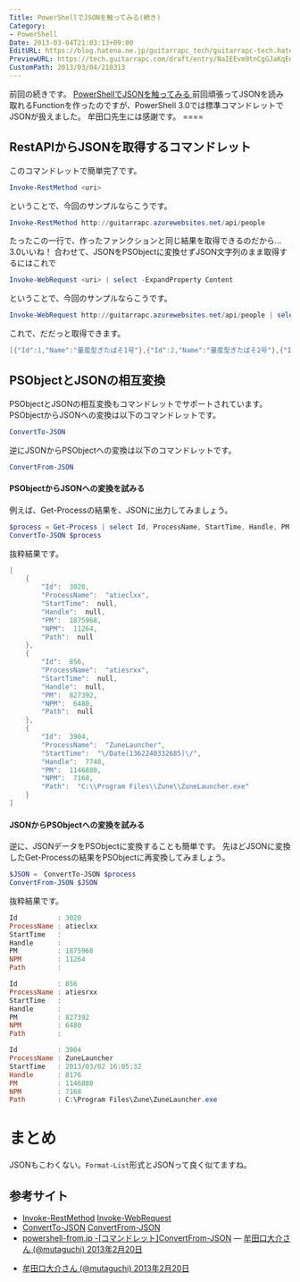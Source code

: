 ```yaml
---
Title: PowerShellでJSONを触ってみる(続き)
Category:
- PowerShell
Date: 2013-03-04T21:03:13+09:00
EditURL: https://blog.hatena.ne.jp/guitarrapc_tech/guitarrapc-tech.hatenablog.com/atom/entry/6802418398340423764
PreviewURL: https://tech.guitarrapc.com/draft/entry/NaIEEvm9tnCgGJaKqEq8tWvvB3c
CustomPath: 2013/03/04/210313
---
```


<!--
Date: 2013-03-04T21:03:13+09:00
URL: https://tech.guitarrapc.com/entry/2013/03/04/210313
-->

前回の続きです。
[PowerShellでJSONを触ってみる ]("http://guitarrapc.wordpress.com/2013/02/20/powershell%e3%81%a7JSON%e3%82%92%e8%a7%a6%e3%81%a3%e3%81%a6%e3%81%bf%e3%82%8b/")
前回頑張ってJSONを読み取れるFunctionを作ったのですが、PowerShell 3.0では標準コマンドレットでJSONが扱えました。 牟田口先生には感謝です。 ====
## RestAPIからJSONを取得するコマンドレット
このコマンドレットで簡単完了です。

```ps1
Invoke-RestMethod <uri>
```

ということで、今回のサンプルならこうです。

```ps1
Invoke-RestMethod http://guitarrapc.azurewebsites.net/api/people
```

たったこの一行で、作ったファンクションと同じ結果を取得できるのだから…3.0いいね！ 合わせて、JSONをPSObjectに変換せずJSON文字列のまま取得するにはこれで

```ps1
Invoke-WebRequest <uri> | select -ExpandProperty Content
```

ということで、今回のサンプルならこうです。

```ps1
Invoke-WebRequest http://guitarrapc.azurewebsites.net/api/people | select -ExpandProperty Content
```

これで、だだっと取得できます。

```ps1
[{"Id":1,"Name":"量産型ぎたぱそ1号"},{"Id":2,"Name":"量産型ぎたぱそ2号"},{"Id":3,"Name":"量産型ぎたぱそ3号"},{"Id":4,"N......
```

## PSObjectとJSONの相互変換
PSObjectとJSONの相互変換もコマンドレットでサポートされています。 PSObjectからJSONへの変換は以下のコマンドレットです。

```ps1
ConvertTo-JSON
```

逆にJSONからPSObjectへの変換は以下のコマンドレットです。

```ps1
ConvertFrom-JSON
```

#### PSObjectからJSONへの変換を試みる
例えば、Get-Processの結果を、JSONに出力してみましょう。

```ps1
$process = Get-Process | select Id, ProcessName, StartTime, Handle, PM, NPM, Path
ConvertTo-JSON $process
```

抜粋結果です。

```ps1
[
	{
		"Id":  3020,
		"ProcessName":  "atieclxx",
		"StartTime":  null,
		"Handle":  null,
		"PM":  1875968,
		"NPM":  11264,
		"Path":  null
	},
	{
		"Id":  856,
		"ProcessName":  "atiesrxx",
		"StartTime":  null,
		"Handle":  null,
		"PM":  827392,
		"NPM":  6480,
		"Path":  null
	},
	{
		"Id":  3904,
		"ProcessName":  "ZuneLauncher",
		"StartTime":  "\/Date(1362240332685)\/",
		"Handle":  7748,
		"PM":  1146880,
		"NPM":  7168,
		"Path":  "C:\\Program Files\\Zune\\ZuneLauncher.exe"
	}
]
```

#### JSONからPSObjectへの変換を試みる
逆に、JSONデータをPSObjectに変換することも簡単です。 先ほどJSONに変換したGet-Processの結果をPSObjectに再変換してみましょう。

```ps1
$JSON =　ConvertTo-JSON $process
ConvertFrom-JSON $JSON
```

抜粋結果です。

```ps1
Id          : 3020
ProcessName : atieclxx
StartTime   :
Handle      :
PM          : 1875968
NPM         : 11264
Path        :

Id          : 856
ProcessName : atiesrxx
StartTime   :
Handle      :
PM          : 827392
NPM         : 6480
Path        :

Id          : 3904
ProcessName : ZuneLauncher
StartTime   : 2013/03/02 16:05:32
Handle      : 8176
PM          : 1146880
NPM         : 7168
Path        : C:\Program Files\Zune\ZuneLauncher.exe
```

# まとめ

JSONもこわくない。`Format-List`形式とJSONって良く似てますね。

## 参考サイト

* [Invoke-RestMethod]("http://technet.microsoft.com/en-us/library/hh849971.aspx") [Invoke-WebRequest]("http://technet.microsoft.com/en-us/library/hh849901.aspx")
* [ConvertTo-JSON]("http://technet.microsoft.com/en-us/library/hh849922.aspx") [ConvertFrom-JSON]("http://technet.microsoft.com/en-us/library/hh849898.aspx")
* [powershell-from.jp -[コマンドレット]ConvertFrom-JSON]("http://blog.powershell-from.jp/?p=1826")
— [牟田口大介さん (@mutaguchi) 2013年2月20日]("https://twitter.com/mutaguchi/status/304232813945827328")
- [牟田口大介さん (@mutaguchi) 2013年2月20日]("https://twitter.com/mutaguchi/status/304233514403000320")

